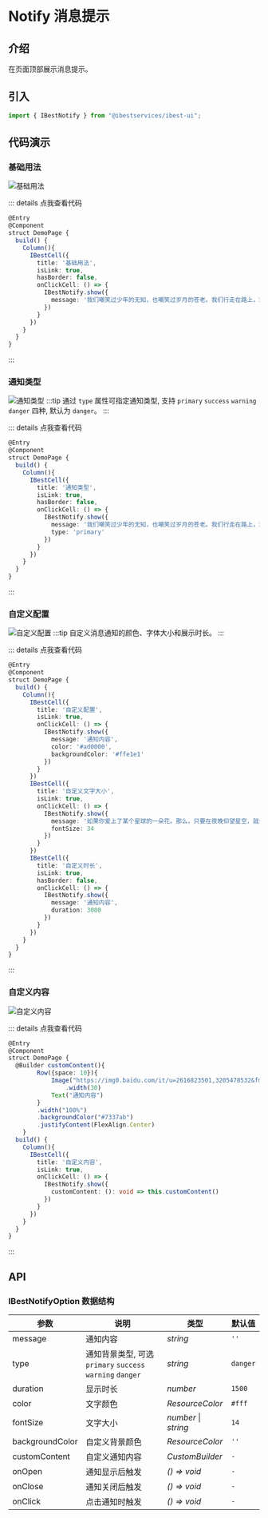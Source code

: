 # Notify 消息提示

## 介绍

在页面顶部展示消息提示。
 
## 引入

```ts
import { IBestNotify } from "@ibestservices/ibest-ui";
```

## 代码演示

### 基础用法

![基础用法](./images/base.png)

::: details 点我查看代码
```ts
@Entry
@Component
struct DemoPage {
  build() {
    Column(){
      IBestCell({
        title: '基础用法',
        isLink: true,
        hasBorder: false,
        onClickCell: () => {
          IBestNotify.show({
            message: '我们嘲笑过少年的无知，也嘲笑过岁月的苍老。我们行走在路上，理想宏大，眼窝却浅显。'
          })
        }
      })
    }
  }
}
```
:::

### 通知类型

![通知类型](./images/notice-type.png)
:::tip
通过 `type` 属性可指定通知类型, 支持 `primary` `success` `warning` `danger` 四种, 默认为 `danger`。
:::

::: details 点我查看代码
```ts
@Entry
@Component
struct DemoPage {
  build() {
    Column(){
      IBestCell({
        title: '通知类型',
        isLink: true,
        hasBorder: false,
        onClickCell: () => {
          IBestNotify.show({
            message: '我们嘲笑过少年的无知，也嘲笑过岁月的苍老。我们行走在路上，理想宏大，眼窝却浅显。',
            type: 'primary'
          })
        }
      })
    }
  }
}
```
:::

### 自定义配置

![自定义配置](./images/custom-config.png)
:::tip
自定义消息通知的颜色、字体大小和展示时长。
:::

::: details 点我查看代码
```ts
@Entry
@Component
struct DemoPage {
  build() {
    Column(){
      IBestCell({
        title: '自定义配置',
        isLink: true,
        onClickCell: () => {
          IBestNotify.show({
            message: '通知内容',
            color: '#ad0000',
            backgroundColor: '#ffe1e1'
          })
        }
      })
      IBestCell({
        title: '自定义文字大小',
        isLink: true,
        onClickCell: () => {
          IBestNotify.show({
            message: '如果你爱上了某个星球的一朵花。那么，只要在夜晚仰望星空，就会觉得漫天的繁星就像一朵朵盛开的花。',
            fontSize: 34
          })
        }
      })
      IBestCell({
        title: '自定义时长',
        isLink: true,
        hasBorder: false,
        onClickCell: () => {
          IBestNotify.show({
            message: '通知内容',
            duration: 3000
          })
        }
      })
    }
  }
}
```
:::

### 自定义内容

![自定义内容](./images/custom-content.png)

::: details 点我查看代码
```ts
@Entry
@Component
struct DemoPage {
  @Builder customContent(){
		Row({space: 10}){
			Image("https://img0.baidu.com/it/u=2616823501,3205478532&fm=253&fmt=auto&app=138&f=JPEG?w=509&h=500")
				.width(30)
			Text("通知内容")
		}
		.width("100%")
		.backgroundColor("#7337ab")
		.justifyContent(FlexAlign.Center)
	}
  build() {
    Column(){
      IBestCell({
        title: '自定义内容',
        isLink: true,
        onClickCell: () => {
          IBestNotify.show({
            customContent: (): void => this.customContent()
          })
        }
      })
    }
  }
}
```
:::


## API

### IBestNotifyOption 数据结构

| 参数         | 说明                                         | 类型      | 默认值     |
| ------------| ---------------------------------------------| --------- | ---------- |
| message     | 通知内容                                      | _string_  | `''` |
| type        | 通知背景类型, 可选 `primary` `success` `warning` `danger` | _string_  | `danger` |
| duration    | 显示时长                                      | _number_  |  `1500`  |
| color       | 文字颜色                                      | _ResourceColor_ | `#fff` |
| fontSize    | 文字大小                                       | _number_ \| _string_ |  `14`  |
| backgroundColor| 自定义背景颜色                               | _ResourceColor_ | `''` |
| customContent| 自定义通知内容                                 | _CustomBuilder_ |  `-`  |
| onOpen      | 通知显示后触发                                  | _() => void_ |  `-`  |
| onClose     | 通知关闭后触发                                  | _() => void_ |  `-`  |
| onClick     | 点击通知时触发                                  | _() => void_ |  `-`  |